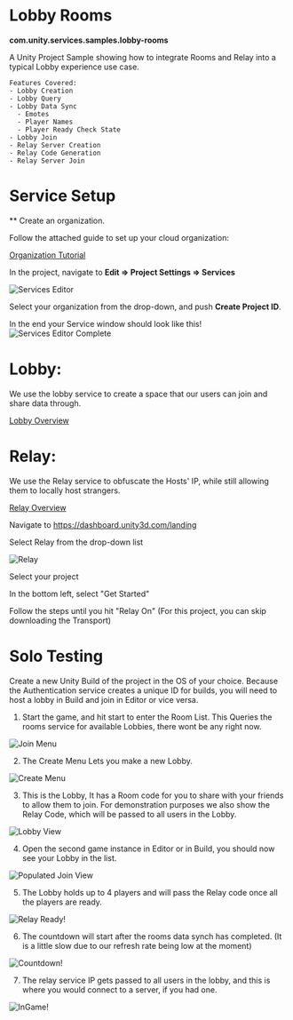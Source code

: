 # Lobby Rooms
  **com.unity.services.samples.lobby-rooms**

A Unity Project Sample showing how to integrate Rooms and Relay into a typical Lobby experience use case.

	Features Covered:
	- Lobby Creation
	- Lobby Query
	- Lobby Data Sync
	  - Emotes
	  - Player Names
	  - Player Ready Check State  
	- Lobby Join
	- Relay Server Creation
	- Relay Code Generation
	- Relay Server Join

# Service Setup
** Create an organization.

Follow the attached guide to set up your cloud organization:

[Organization Tutorial](https://support.unity.com/hc/en-us/articles/208592876-How-do-I-create-a-new-Organization-)
	
In the project, navigate to **Edit => Project Settings => Services**
	
![Services Editor](~Documentation/Images/services1.PNG?raw=true)
	
	
Select your organization from the drop-down, and push **Create Project ID**.

In the end your Service window should look like this!
![Services Editor Complete](~Documentation/Images/services2.PNG?raw=true)



# Lobby:
We use the lobby service to create a space that our users can join and share data through.

[Lobby Overview](http://documentation.cloud.unity3d.com/en/articles/5371715-unity-lobby-service)


# Relay:
We use the Relay service to obfuscate the Hosts' IP, while still allowing them to locally host strangers.

[Relay Overview](http://documentation.cloud.unity3d.com/en/articles/5371723-relay-overview)

Navigate to https://dashboard.unity3d.com/landing

Select Relay from the drop-down list

![Relay](~Documentation/Images/dashboard1_beta.png?raw=true "Relay location.")

Select your project

In the bottom left, select "Get Started"

Follow the steps until you hit "Relay On"
(For this project, you can skip downloading the Transport)
		

# Solo Testing

Create a new Unity Build of the project in the OS of your choice.
Because the Authentication service creates a unique ID for builds, you will need to host a lobby in Build and join in Editor or vice versa.

1. Start the game, and hit start to enter the Room List. This Queries the rooms service for available Lobbies, there wont be any right now.

![Join Menu](~Documentation/Images/tutorial_1_lobbyList.png?raw=true "Join Menu")

2. The Create Menu Lets you make a new Lobby.

![Create Menu](~Documentation/Images/tutorial_2_createMenu.png?raw=true)

3. This is the Lobby, It has a Room code for you to share with your friends to allow them to join.
For demonstration purposes we also show the Relay Code, which will be passed to all users in the Lobby.

![Lobby View](~Documentation/Images/tutorial_3_HostGame.png?raw=true)


4. Open the second game instance in Editor or in Build, you should now see your Lobby in the list.

![Populated Join View](~Documentation/Images/tutorial_4_newLobby.png?raw=true)


5. The Lobby holds up to 4 players and will pass the Relay code once all the players are ready.

![Relay Ready!](~Documentation/Images/tutorial_5_editorCow.png?raw=true)


6. The countdown will start after the rooms data synch has completed. (It is a little slow due to our refresh rate being low at the moment)

![Countdown!](~Documentation/Images/tutorial_6_countDown.png?raw=true)


7. The relay service IP gets passed to all users in the lobby, and this is where you would connect to a server, if you had one.

![InGame!](~Documentation/Images/tutorial_7_ingame.png?raw=true)
